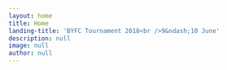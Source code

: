```yaml
---
layout: home
title: Home
landing-title: 'BYFC Tournament 2018<br />9&ndash;10 June'
description: null
image: null
author: null
---
```


